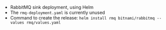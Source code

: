 - RabbitMQ sink deployment, using Helm
- The ```rmq-deployment.yaml``` is currently unused
- Command to create the release: ```helm install rmq bitnami/rabbitmq --values rmq/values.yaml```